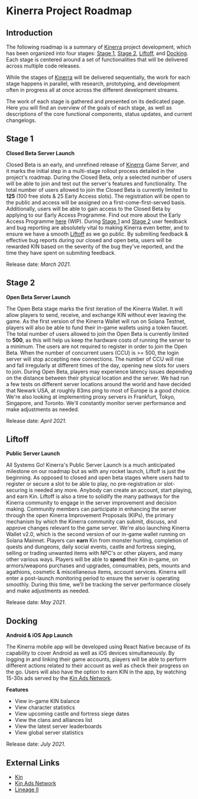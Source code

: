 # Kinerra Project Roadmap

## Introduction

The following roadmap is a summary of [Kinerra](https://kinerra.net) project development, which has been organized into four stages: [Stage 1](#stage-1), [Stage 2](#stage-2), [Liftoff](#liftoff), and [Docking](#docking). Each stage is centered around a set of functionalities that will be delivered across multiple code releases.

While the stages of [Kinerra](https://kinerra.net) will be delivered sequentially, the work for each stage happens in parallel, with research, prototyping, and development often in progress all at once across the different development streams.

The work of each stage is gathered and presented on its dedicated page. Here you will find an overview of the goals of each stage, as well as descriptions of the core functional components, status updates, and current changelogs.

## Stage 1

**Closed Beta Server Launch**

Closed Beta is an early, and unrefined release of [Kinerra](https://kinerra.net) Game Server, and it marks the initial step in a multi-stage rollout process detailed in the project's roadmap. During the Closed Beta, only a selected number of users will be able to join and test out the server's features and functionality. The total number of users allowed to join the Closed Beta is currently limited to **125** (100 free slots & 25 Early Access slots). The registration will be open to the public and access will be assigned on a first-come-first-served basis. Additionally, users will be able to gain access to the Closed Beta by applying to our Early Access Programme. Find out more about the Early Access Programme [here](link) (WIP).
During [Stage 1](#stage-1) and [Stage 2](#stage-2) user feedback and bug reporting are absolutely vital to making Kinerra even better, and to ensure we have a smooth [Liftoff](#liftoff) as we go public. By submiting feedback & effective bug reports during our closed and open beta, users will be rewarded KIN based on the severity of the bug they've reported, and the time they have spent on submiting feedback.

Release date: *March 2021*.

## Stage 2

**Open Beta Server Launch**

The Open Beta stage marks the first iteration of the Kinerra Wallet. It will allow players to send, receive, and exchange KIN without ever leaving the game. As the first version of the Kinerra Wallet will run on Solana Testnet, players will also be able to fund their in-game wallets using a token faucet. The total number of users allowed to join the Open Beta is currently limited to **500**, as this will help us keep the hardware costs of running the server to a minimum. The users are not required to register in order to join the Open Beta. When the number of concurrent users (CCU) is >= 500, the login server will stop accepting new connections. The number of CCU will rise and fall irregularly at different times of the day, opening new slots for users to join. During Open Beta, players may experience latency issues depending on the distance between their physical location and the server. We had run a few tests on different server locations around the world and have decided that Newark USA, at roughly 83ms ping to most of Europe is a good choice. We're also looking at implementing proxy servers in Frankfurt, Tokyo, Singapore, and Toronto. We'll constantly monitor server performance and make adjustments as needed.

Release date: *April 2021*.

## Liftoff

**Public Server Launch**

All Systems Go! Kinerra's Public Server Launch is a much anticipated milestone on our roadmap but as with any rocket launch, Liftoff is just the beginning. As opposed to closed and open beta stages where users had to register or secure a slot to be able to play, no pre-registration or slot-securing is needed any more. Anybody can create an account, start playing, and earn Kin. Liftoff is also a time to solidify the many pathways for the Kinerra community to engage in the server improvement and decision making. Community members can participate in enhancing the server through the open Kinerra Improvement Proposals (KIPs), the primary mechanism by which the Kinerra community can submit, discuss, and approve changes relevant to the game server. We're also launching Kinerra Wallet v2.0, which is the second version of our in-game wallet running on Solana Mainnet. Players can **earn** Kin from monster hunting, completion of quests and dungeons, daily social events, castle and fortress sieging, selling or trading unwanted items with NPC's or other players, and many other various ways. Players will be able to **spend** their Kin in-game, on armors/weapons purchases and upgrades, consumables, pets, mounts and agathions, cosmetic & miscellaneous items, account services. Kinerra will enter a post-launch monitoring period to ensure the server is operating smoothly. During this time, we’ll be tracking the server performance closely and make adjustments as needed.

Release date: *May 2021*.

## Docking

**Android & iOS App Launch**

The Kinerra mobile app will be developed using React Native because of its capability to cover Android as well as iOS devices simultaneously. By logging in and linking their game accounts, players will be able to perform different actions related to their account as well as check their progress on the go. Users will also have the option to earn KIN in the app, by watching 15-30s ads served by the [Kin Ads Network](https://www.kinads.org).

**Features**

- View in-game KIN balance
- View character statistics
- View upcoming castle and fortress siege dates
- View the clans and alliances list 
- View the latest server leaderboards
- View global server statistics

Release date: *July 2021*.

## External Links

- [Kin](https://kin.org)
- [Kin Ads Network](https://www.kinads.org)
- [Lineage II](https://en.wikipedia.org/wiki/Lineage_II)
